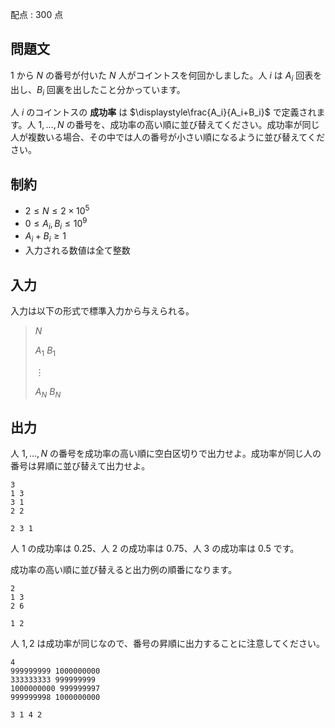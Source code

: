 配点 : $300$ 点

## 問題文

$1$ から $N$ の番号が付いた $N$ 人がコイントスを何回かしました。人 $i$ は $A_i$ 回表を出し、$B_i$ 回裏を出したこと分かっています。

人 $i$ のコイントスの **成功率** は $\displaystyle\frac{A_i}{A_i+B_i}$ で定義されます。人 $1,\ldots,N$ の番号を、成功率の高い順に並び替えてください。成功率が同じ人が複数いる場合、その中では人の番号が小さい順になるように並び替えてください。

## 制約

- $2\leq N \leq 2\times 10^5$
- $0\leq A_i, B_i\leq 10^9$
- $A_i+B_i \geq 1$
- 入力される数値は全て整数

## 入力

入力は以下の形式で標準入力から与えられる。

> $N$
> 
> $A_1$ $B_1$
> 
> $\vdots$
> 
> $A_N$ $B_N$

## 出力

人 $1,\ldots,N$ の番号を成功率の高い順に空白区切りで出力せよ。成功率が同じ人の番号は昇順に並び替えて出力せよ。

```input1
3
1 3
3 1
2 2
```

```output1
2 3 1
```

人 $1$ の成功率は $0.25$、人 $2$ の成功率は $0.75$、人 $3$ の成功率は $0.5$ です。

成功率の高い順に並び替えると出力例の順番になります。

```input2
2
1 3
2 6
```

```output2
1 2
```

人 $1,2$ は成功率が同じなので、番号の昇順に出力することに注意してください。

```input3
4
999999999 1000000000
333333333 999999999
1000000000 999999997
999999998 1000000000
```

```output3
3 1 4 2
```